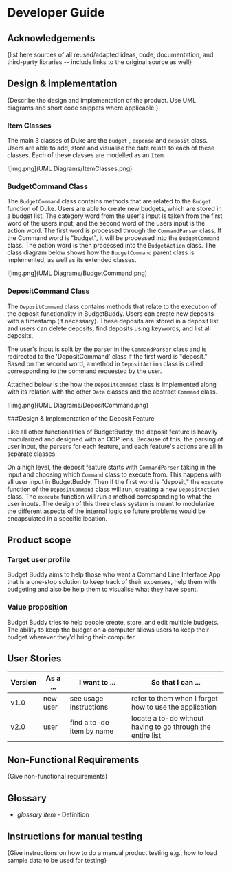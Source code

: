 # Developer Guide

## Acknowledgements

{list here sources of all reused/adapted ideas, code, documentation, and third-party libraries -- include links to the
original source as well}

## Design & implementation

{Describe the design and implementation of the product. Use UML diagrams and short code snippets where applicable.}

### Item Classes

The main 3 classes of Duke are the `budget` , `expense` and `deposit` class. Users are able to add, store and visualise
the date relate to each
of these classes. Each of these classes are modelled as an `Item`.

![img.png](UML Diagrams/ItemClasses.png)

### BudgetCommand Class

The `BudgetCommand` class contains methods that are related to the `Budget` function of Duke. Users are able to create
new budgets, which are stored in a budget list. The category word from the user's input is taken from the first word of
the users input,
and the second word of the users input is the action word. The first word is processed through the `CommandParser`
class. If the
Command word is "budget", it will be processed into the `BudgetCommand` class. The action word is then processed into
the `BudgetAction` class.
The class diagram below shows how the `BudgetCommand` parent class is implemented, as well as its extended classes.

![img.png](UML Diagrams/BudgetCommand.png)

### DepositCommand Class

The `DepositCommand` class contains methods that relate to the execution of the deposit functionality in BudgetBuddy. Users can 
create new deposits with a timestamp (if necessary). These deposits are stored in a deposit list and users can delete deposits, find
deposits using keywords, and list all deposits.

The user's input is split by the parser in the `CommandParser` class and is redirected to the 'DepositCommand' class if the first word
is "deposit." Based on the second word, a method in `DepositAction` class is called corresponding to the command requested by the user.

Attached below is the how the `DepositCommand` class is implemented along with its relation with the other `Data` classes and the abstract
`Command` class.

![img.png](UML Diagrams/DepositCommand.png)

###Design & Implementation of the Deposit Feature

Like all other functionalities of BudgetBuddy, the deposit feature is heavily modularized and designed with an OOP lens. Because of this, 
the parsing of user input, the parsers for each feature, and each feature's actions are all in separate classes. 

On a high level, the deposit feature starts with `CommandParser` taking in the input and choosing which `Command` class to execute from.
This happens with all user input in BudgetBuddy. Then if the first word is "deposit," the `execute` function of the `DepositCommand` class
will run, creating a new `DepositAction` class. The `execute` function will run a method corresponding to what the user inputs. The design
of this three class system is meant to modularize the different aspects of the internal logic so future problems would be encapsulated in
a specific location.

## Product scope

### Target user profile

Budget Buddy aims to help those who want a Command Line Interface App that is a one-stop solution to keep track of their
expenses, help them with budgeting and also be help them to visualise what they have spent.

### Value proposition

Budget Buddy tries to help people create, store, and edit multiple budgets. The ability to keep the budget on a computer allows
users to keep their budget wherever they'd bring their computer. 

## User Stories

|Version| As a ... | I want to ... | So that I can ...|
|--------|----------|---------------|------------------|
|v1.0|new user|see usage instructions|refer to them when I forget how to use the application|
|v2.0|user|find a to-do item by name|locate a to-do without having to go through the entire list|

## Non-Functional Requirements

{Give non-functional requirements}

## Glossary

* *glossary item* - Definition

## Instructions for manual testing

{Give instructions on how to do a manual product testing e.g., how to load sample data to be used for testing}
